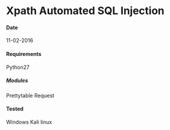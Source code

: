 # Xpath Automated SQL Injection
#### Date 
11-02-2016
#### Requirements
Python27
##### Modules
Prettytable
Request
#### Tested
Windows
Kali linux
